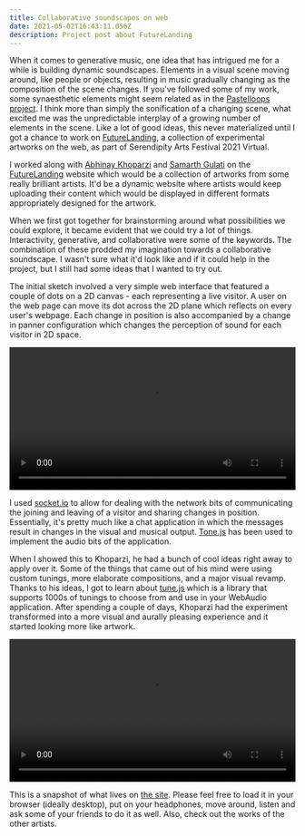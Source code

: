 ```yaml
---
title: Collaborative soundscapes on web
date: 2021-05-02T16:43:11.056Z
description: Project post about FutureLanding
---
```

When it comes to generative music, one idea that has intrigued me for a while is building dynamic soundscapes. Elements in a visual scene moving around, like people or objects, resulting in music gradually changing as the composition of the scene changes. If you've followed some of my work, some synaesthetic elements might seem related as in the [Pastelloops project](https://pastelloops.ashishdubey.xyz/). I think more than simply the sonification of a changing scene, what excited me was the unpredictable interplay of a growing number of elements in the scene. Like a lot of good ideas, this never materialized until I got a chance to work on [FutureLanding](https://futurelanding.serendipityartsvirtual.com/), a collection of experimental artworks on the web, as part of Serendipity Arts Festival 2021 Virtual.

I worked along with [Abhinay Khoparzi](http://khoparzi.com/) and [Samarth Gulati](https://samarthgulati.com/) on the [FutureLanding](https://futurelanding.serendipityartsvirtual.com/) website which would be a collection of artworks from some really brilliant artists. It'd be a dynamic website where artists would keep uploading their content which would be displayed in different formats appropriately designed for the artwork.

When we first got together for brainstorming around what possibilities we could explore, it became evident that we could try a lot of things. Interactivity, generative, and collaborative were some of the keywords. The combination of these prodded my imagination towards a collaborative soundscape. I wasn't sure what it'd look like and if it could help in the project, but I still had some ideas that I wanted to try out.

The initial sketch involved a very simple web interface that featured a couple of dots on a 2D canvas - each representing a live visitor. A user on the web page can move its dot across the 2D plane which reflects on every user's webpage. Each change in position is also accompanied by a change in panner configuration which changes the perception of sound for each visitor in 2D space.

<video controls width="100%">
  <source src="oldgrab.mp4" type="video/mp4">
</video>

I used [socket.io](http://socket.io) to allow for dealing with the network bits of communicating the joining and leaving of a visitor and sharing changes in position. Essentially, it's pretty much like a chat application in which the messages result in changes in the visual and musical output. [Tone.js](https://tonejs.github.io/) has been used to implement the audio bits of the application.

When I showed this to Khoparzi, he had a bunch of cool ideas right away to apply over it. Some of the things that came out of his mind were using custom tunings, more elaborate compositions, and a major visual revamp. Thanks to his ideas, I got to learn about [tune.js](https://github.com/abbernie/tune) which is a library that supports 1000s of tunings to choose from and use in your WebAudio application. After spending a couple of days, Khoparzi had the experiment transformed into a more visual and aurally pleasing experience and it started looking more like artwork.

<video controls width="100%">
  <source src="newgrab.mp4" type="video/mp4">
</video>

This is a snapshot of what lives on [the site](https://futurelanding.serendipityartsvirtual.com/abhinaykhoparzi). Please feel free to load it in your browser (ideally desktop), put on your headphones, move around, listen and ask some of your friends to do it as well. Also, check out the works of the other artists.